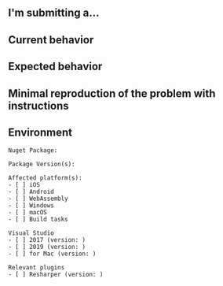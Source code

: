 <!--
PLEASE HELP US PROCESS GITHUB ISSUES FASTER BY PROVIDING THE FOLLOWING INFORMATION.
ISSUES MISSING IMPORTANT INFORMATION MAY BE CLOSED WITHOUT INVESTIGATION.
-->

## I'm submitting a...
<!-- Please uncomment one or more that apply to this issue -->

<!-- - Regression (a behavior that used to work and stopped working in a new release) -->
<!-- - Bug report (I searched for similar issues and did not find one) -->
<!-- - Feature request -->
<!-- - Sample app request -->
<!-- - Documentation issue or request -->
<!-- - Question of Support request => Please do not submit support request here, instead see https://github.com/nventive/Uno/blob/master/README.md#have-questions-feature-requests-issues -->

## Current behavior
<!-- Describe how the issue manifests. -->


## Expected behavior
<!-- Describe what the desired behavior would be. -->


## Minimal reproduction of the problem with instructions
<!--
For bug reports please provide a *MINIMAL REPRO PROJECT* and the *STEPS TO REPRODUCE*
-->


## Environment
<!-- For bug reports Check one or more of the following options with "x" -->

```
Nuget Package:

Package Version(s):

Affected platform(s):
- [ ] iOS
- [ ] Android
- [ ] WebAssembly
- [ ] Windows
- [ ] macOS
- [ ] Build tasks

Visual Studio
- [ ] 2017 (version: )
- [ ] 2019 (version: )
- [ ] for Mac (version: )

Relevant plugins
- [ ] Resharper (version: )
